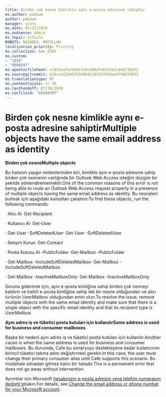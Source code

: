 ```yaml
---
title: Birden çok nesne kimlikle aynı e-posta adresine sahiptir
ms.author: pebaum
author: pebaum
manager: scotv
ms.date: 07/27/2020
ms.audience: Admin
ms.topic: article
ROBOTS: NOINDEX, NOFOLLOW
localization_priority: Priority
ms.collection: Adm_O365
ms.custom:
- "1834"
- "9000247"
ms.openlocfilehash: cc932aa7ecbd1e338c409a7a6525e2c4e673b232
ms.sourcegitcommit: b10cea11b4975354b91193327b58aa4740d34833
ms.translationtype: MT
ms.contentlocale: tr-TR
ms.lasthandoff: 07/28/2020
ms.locfileid: "45439707"
---
```

# <a name="multiple-objects-have-the-same-email-address-as-identity"></a><span data-ttu-id="0954f-102">Birden çok nesne kimlikle aynı e-posta adresine sahiptir</span><span class="sxs-lookup"><span data-stu-id="0954f-102">Multiple objects have the same email address as identity</span></span>

<span data-ttu-id="0954f-103">**Birden çok nesne**</span><span class="sxs-lookup"><span data-stu-id="0954f-103">**Multiple objects**</span></span>

<span data-ttu-id="0954f-104">Bu hatanın yaygın nedenlerinden biri, kimlikle aynı e-posta adresine sahip birden çok nesnenin varlığında bir Outlook Web Access isteğini düzgün bir şekilde yönlendirememektir.</span><span class="sxs-lookup"><span data-stu-id="0954f-104">One of the common reasons of this error is not being able to route an Outlook Web Access request properly in a presence of multiple objects having the same email address as identity.</span></span> <span data-ttu-id="0954f-105">Bu nesneleri bulmak için aşağıdaki komutları çalıştırın:</span><span class="sxs-lookup"><span data-stu-id="0954f-105">To find these objects, run the following commands:</span></span>

<span data-ttu-id="0954f-106">· Alıcı Al<email address></span><span class="sxs-lookup"><span data-stu-id="0954f-106">· Get-Recipient <email address></span></span>

<span data-ttu-id="0954f-107">· Kullanıcı Al<email address></span><span class="sxs-lookup"><span data-stu-id="0954f-107">· Get-User <email address></span></span>

<span data-ttu-id="0954f-108">· Get-User <email address> -SoftDeletedUser</span><span class="sxs-lookup"><span data-stu-id="0954f-108">· Get-User <email address> -SoftDeletedUser</span></span>

<span data-ttu-id="0954f-109">· İletişim Kurun<email address></span><span class="sxs-lookup"><span data-stu-id="0954f-109">· Get-Contact <email address></span></span>

<span data-ttu-id="0954f-110">· Posta Kutusu Al <email address> -PublicFolder</span><span class="sxs-lookup"><span data-stu-id="0954f-110">· Get-Mailbox <email address> -PublicFolder</span></span>

<span data-ttu-id="0954f-111">· Get-Mailbox <email address> -IncludeSoftDeletedMailbox</span><span class="sxs-lookup"><span data-stu-id="0954f-111">· Get-Mailbox <email address> -IncludeSoftDeletedMailbox</span></span>

<span data-ttu-id="0954f-112">· Get-Mailbox <email address> -InactiveMailboxOnly</span><span class="sxs-lookup"><span data-stu-id="0954f-112">· Get-Mailbox <email address> -InactiveMailboxOnly</span></span>

<span data-ttu-id="0954f-113">Sorunu gidermek için, aynı e-posta kimliğine sahip birden çok nesneyi kaldırın ve belirli e-posta kimliğine sahip tek bir nesne olduğundan ve alıcı türünün UserMailbox olduğundan emin olun.</span><span class="sxs-lookup"><span data-stu-id="0954f-113">To resolve the issue, remove multiple objects with the same email identity and make sure that there is a single object with the specific email identity and that its recipient type is UserMailbox.</span></span>

<span data-ttu-id="0954f-114">**Aynı adres iş ve tüketici posta kutuları için kullanılır**</span><span class="sxs-lookup"><span data-stu-id="0954f-114">**Same address is used for business and consumer mailboxes**</span></span>

<span data-ttu-id="0954f-115">Başka bir nedeni aynı adres iş ve tüketici posta kutuları için kullanılır.</span><span class="sxs-lookup"><span data-stu-id="0954f-115">Another cause is when the same address is used for business and consumer mailboxes.</span></span> <span data-ttu-id="0954f-116">Bu durumda, Cafe bu senaryoyu destekleyene kadar kullanıcının birincil tüketici takma adını değiştirmesi gerekir.</span><span class="sxs-lookup"><span data-stu-id="0954f-116">In this case, the user must change their primary consumer alias until Cafe supports this scenario.</span></span> <span data-ttu-id="0954f-117">Bu müdahale olmadan gitmez kalıcı bir hatadır.</span><span class="sxs-lookup"><span data-stu-id="0954f-117">This is a permanent error that does not go away without intervention.</span></span>

<span data-ttu-id="0954f-118">Ayrıntılar için Microsoft [hesabınızın e-posta adresini veya telefon numarasını değiştir'e](https://support.microsoft.com/help/11545/microsoft-account-rename-your-personal-account)bakın.</span><span class="sxs-lookup"><span data-stu-id="0954f-118">For details, see [Change the email address or phone number for your Microsoft account](https://support.microsoft.com/help/11545/microsoft-account-rename-your-personal-account).</span></span>
